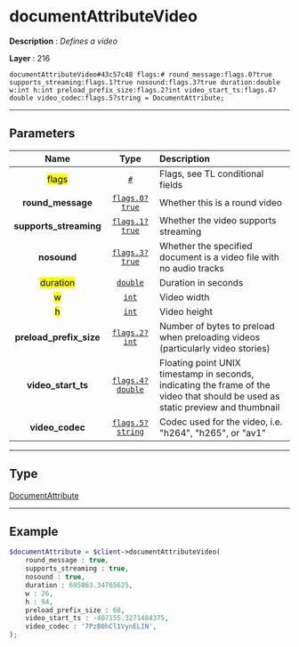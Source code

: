 # documentAttributeVideo

**Description** : *Defines a video*

**Layer** : 216

```tl
documentAttributeVideo#43c57c48 flags:# round_message:flags.0?true supports_streaming:flags.1?true nosound:flags.3?true duration:double w:int h:int preload_prefix_size:flags.2?int video_start_ts:flags.4?double video_codec:flags.5?string = DocumentAttribute;
```

---

## Parameters

| Name | Type | Description |
| :---: | :---: | :--- |
| <mark>flags</mark> | [`#`](type/#) | Flags, see TL conditional fields |
| **round_message** | [`flags.0?true`](type/true) | Whether this is a round video |
| **supports_streaming** | [`flags.1?true`](type/true) | Whether the video supports streaming |
| **nosound** | [`flags.3?true`](type/true) | Whether the specified document is a video file with no audio tracks |
| <mark>duration</mark> | [`double`](type/double) | Duration in seconds |
| <mark>w</mark> | [`int`](type/int) | Video width |
| <mark>h</mark> | [`int`](type/int) | Video height |
| **preload_prefix_size** | [`flags.2?int`](type/int) | Number of bytes to preload when preloading videos (particularly video stories) |
| **video_start_ts** | [`flags.4?double`](type/double) | Floating point UNIX timestamp in seconds, indicating the frame of the video that should be used as static preview and thumbnail |
| **video_codec** | [`flags.5?string`](type/string) | Codec used for the video, i.e. "h264", "h265", or "av1" |

---

## Type

[DocumentAttribute](type/DocumentAttribute)

---

## Example

```php
$documentAttribute = $client->documentAttributeVideo(
	round_message : true,
	supports_streaming : true,
	nosound : true,
	duration : 695863.34765625,
	w : 26,
	h : 94,
	preload_prefix_size : 68,
	video_start_ts : -407155.3271484375,
	video_codec : '7PzB0hCl1VynELIN',
);
```
